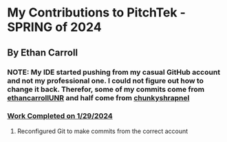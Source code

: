 # My Contributions to PitchTek - SPRING of 2024
## By Ethan Carroll

### NOTE: My IDE started pushing from my casual GitHub account and not my professional one. I could not figure out how to change it back. Therefor, some of my commits come from <ins>ethancarrollUNR</ins> and half come from <ins>chunkyshrapnel

### <ins>Work Completed on 1/29/2024
1. Reconfigured Git to make commits from the correct account
